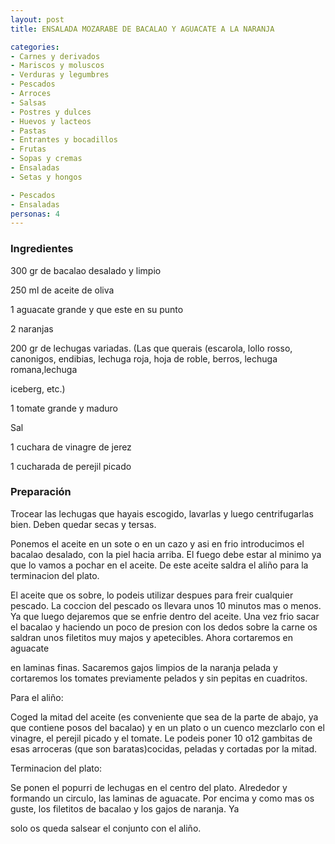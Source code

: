 ```yaml
---
layout: post
title: ENSALADA MOZARABE DE BACALAO Y AGUACATE A LA NARANJA

categories:
- Carnes y derivados
- Mariscos y moluscos
- Verduras y legumbres
- Pescados
- Arroces
- Salsas
- Postres y dulces
- Huevos y lacteos
- Pastas
- Entrantes y bocadillos
- Frutas
- Sopas y cremas
- Ensaladas
- Setas y hongos

- Pescados
- Ensaladas
personas: 4 
---
```


<h3>Ingredientes</h3>
300 gr de bacalao desalado y limpio

250 ml de aceite de oliva

1 aguacate grande y que este en su punto

2 naranjas

200 gr de lechugas variadas. (Las que querais (escarola, lollo rosso, canonigos, endibias, lechuga roja, hoja de roble, berros, lechuga romana,lechuga

iceberg, etc.)

1 tomate grande y maduro

Sal

1 cuchara de vinagre de jerez

1 cucharada de perejil picado

<h3>Preparación</h3>
Trocear las lechugas que hayais escogido, lavarlas y luego centrifugarlas bien. Deben quedar secas y tersas.

Ponemos el aceite en un sote o en un cazo y asi en frio introducimos el bacalao desalado, con la piel hacia arriba. El fuego debe estar al minimo ya que lo vamos a pochar en el aceite. De este aceite saldra el aliño para la terminacion del plato.

El aceite que os sobre, lo podeis utilizar despues para freir cualquier pescado. La coccion del pescado os llevara unos 10 minutos mas o menos. Ya que luego dejaremos que se enfrie dentro del aceite. Una vez frio sacar el bacalao y haciendo un poco de presion con los dedos sobre la carne os saldran unos filetitos muy majos y apetecibles. Ahora cortaremos en aguacate

en laminas finas. Sacaremos gajos limpios de la naranja pelada y cortaremos los tomates previamente pelados y sin pepitas en cuadritos.

Para el aliño:

Coged la mitad del aceite (es conveniente que sea de la parte de abajo, ya que contiene posos del bacalao) y en un plato o un cuenco mezclarlo con el vinagre, el perejil picado y el tomate. Le podeis poner 10 o12 gambitas de esas arroceras (que son baratas)cocidas, peladas y cortadas por la mitad.

Terminacion del plato:

Se ponen el popurri de lechugas en el centro del plato. Alrededor y formando un circulo, las laminas de aguacate. Por encima y como mas os guste, los filetitos de bacalao y los gajos de naranja. Ya

solo os queda salsear el conjunto con el aliño.


